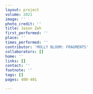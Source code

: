 ```yaml
---
layout: project
volume: 2021
image: ''
photo_credit: ''
title: Jason Zeh
first_performed: ''
place: ''
times_performed: ''
contributor: 'MOLLY BLOOM: FRAGMENTS'
collaborators: []
home: ''
links: []
contact: ''
footnote: ''
tags: []
pages: 400-401

---
```




